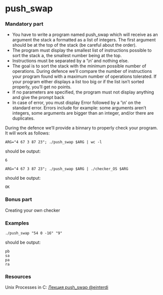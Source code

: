 # push_swap

### Mandatory part
- You have to write a program named push_swap which will receive as an argument the stack a formatted as a list of integers. The first argument should be at the top of the stack (be careful about the order).
- The program must display the smallest list of instructions possible to sort the stack a, the smallest number being at the top.
- Instructions must be separated by a ’\n’ and nothing else.
- The goal is to sort the stack with the minimum possible number of operations.
During defence we’ll compare the number of instructions your program found with a maximum number of operations tolerated. If your program either displays a list too big or if the list isn’t sorted properly, you’ll get no points.
- If no parameters are specified, the program must not display anything and give the
prompt back
- In case of error, you must display Error followed by a ’\n’ on the standard error. Errors include for example: some arguments aren’t integers, some arguments are bigger than an integer, and/or there are duplicates.

During the defence we’ll provide a binnary to properly check your program. It will work as follows:
```
ARG="4 67 3 87 23"; ./push_swap $ARG | wc -l
```
should be output:
```
6
```
```
ARG="4 67 3 87 23"; ./push_swap $ARG | ./checker_OS $ARG
```
should be output:
```
OK
```

### Bonus part
Creating your own checker

### Examples
```
./push_swap "54 0 -16" "9"
```
should be output:
```
pb
sa
pa
ra
```

### Resources
Unix Processes in C: [Лекция push_swap @einterdi](https://www.youtube.com/watch?v=98r9uhjPveE)

